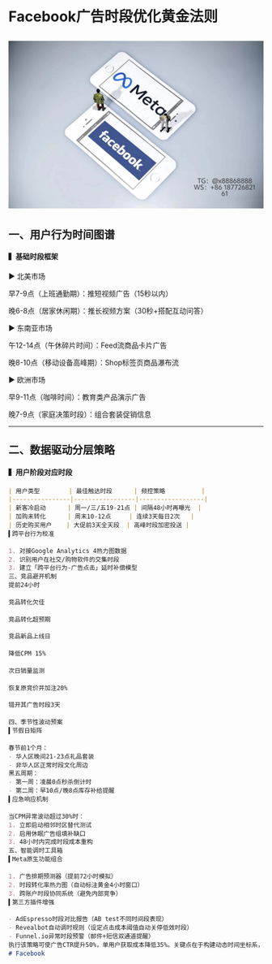 # Facebook广告时段优化黄金法则
![替代文字](84510a4422f70cca1910c56bd2fda4b.jpg)
---
## 一、用户行为时间图谱
#### ▍基础时段框架
► 北美市场

早7-9点（上班通勤期）：推短视频广告（15秒以内）

晚6-8点（居家休闲期）：推长视频方案（30秒+搭配互动问答）

► 东南亚市场

午12-14点（午休碎片时间）：Feed流商品卡片广告

晚8-10点（移动设备高峰期）：Shop标签页商品瀑布流

► 欧洲市场

早9-11点（咖啡时间）：教育类产品演示广告

晚7-9点（家庭决策时段）：组合套装促销信息


---
## 二、数据驱动分层策略
#### ▍用户阶段对应时段
```markdown
| 用户类型        | 最佳触达时段      | 频控策略          |
|----------------|-----------------|------------------|
| 新客冷启动      | 周一/三/五19-21点 | 间隔48小时再曝光  |
| 加购未转化      | 周末10-12点     | 连续3天每日2次   |
| 历史购买用户    | 大促前3天全天段  | 高峰时段加密投送 |
▍跨平台行为校准

1. 对接Google Analytics 4热力图数据  
2. 识别用户在社交/购物软件的交集时段  
3. 建立「跨平台行为-广告点击」延时补偿模型
三、竞品避开机制
提前24小时

竞品转化欠佳

竞品转化超预期

竞品新品上线日

降低CPM 15%

次日销量监测

恢复原竞价并加注20%

错开其广告时段3天

四、季节性波动预案
▍节假日矩阵

春节前1个月：  
- 华人区晚间21-23点礼品套装  
- 非华人区正常时段文化周边  
黑五周期：  
- 第一周：凌晨0点秒杀倒计时  
- 第二周：早10点/晚8点库存补给提醒
▍应急响应机制

当CPM异常波动超过30%时：  
1. 立即启动相邻时区替代测试  
2. 启用休眠广告组填补缺口  
3. 48小时内完成时段成本重构
五、智能调时工具箱
▍Meta原生功能组合

1. 广告排期预测器（提前72小时模拟）  
2. 时段转化率热力图（自动标注黄金4小时窗口）  
3. 跨账户时段协同系统（避免内部竞争）
▍第三方插件增强

- AdEspresso时段对比报告（AB test不同时间段表现）  
- Revealbot自动调时规则（设定点击成本阈值自动关停低效时段）  
- Funnel.io异常时段预警（邮件+短信双通道提醒）
执行该策略可使广告CTR提升50%，单用户获取成本降低35%。关键点在于构建动态时间坐标系，将机械的时段划分转化为用户行为驱动的智能响应系统。建议每月进行时段策略复盘，重点关注新兴时段的流量红利捕捉。
# Facebook
